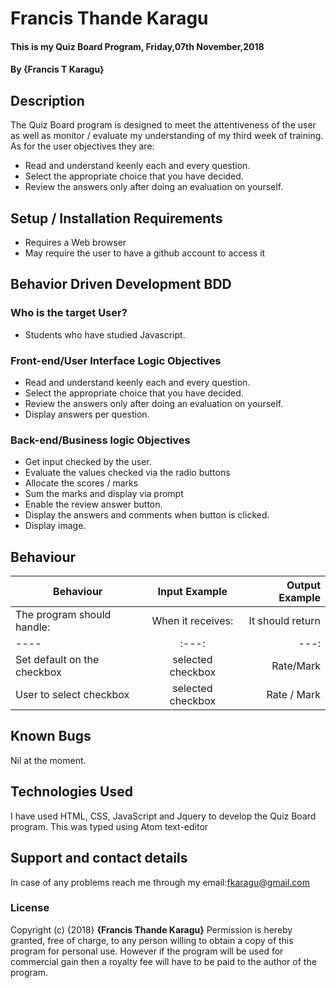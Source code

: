# Francis Thande Karagu
#### This is my Quiz Board Program, Friday,07th November,2018
#### By **{Francis T Karagu}**

## Description

The Quiz Board program is designed to meet the attentiveness of the user as well as monitor / evaluate my understanding of my third week of training. As for the user objectives they are:

* Read and understand keenly each and every question.
* Select the appropriate choice that you have decided.
* Review the answers only after doing an evaluation on yourself.

## Setup / Installation Requirements
* Requires a Web browser
* May require the user to have a github account to access it

## Behavior Driven Development BDD
### Who is the target User?
* Students who have studied Javascript.

### Front-end/User Interface Logic Objectives
* Read and understand keenly each and every question.
* Select the appropriate choice that you have decided.
* Review the answers only after doing an evaluation on yourself.
* Display answers per question.

### Back-end/Business logic Objectives
* Get input checked by the user.
* Evaluate the values checked via the radio buttons
* Allocate the scores / marks
* Sum the marks and display via prompt
* Enable the review answer button.
* Display the answers and comments when button is clicked.
* Display image.


## Behaviour
| Behaviour                              | Input Example     | Output Example    |
|----               | :---:             |---: |
| The program should handle:    | When it receives:     | It should return  |                             
|----               | :---:             |---: |
| Set default on the checkbox           | selected checkbox          | Rate/Mark              |
| User to select checkbox             | selected checkbox          | Rate / Mark              |

## Known Bugs
Nil at the moment.

## Technologies Used
I have used HTML, CSS, JavaScript and Jquery to develop the Quiz Board program. This was typed using Atom text-editor

## Support and contact details
In case of any problems reach me through my email:fkaragu@gmail.com

### License
Copyright (c) {2018} **{Francis Thande Karagu}**
Permission is hereby granted, free of charge, to any person willing to obtain a copy of this program for personal use. However if the program will be used for commercial gain then a royalty fee will have to be paid to the author of the program.
